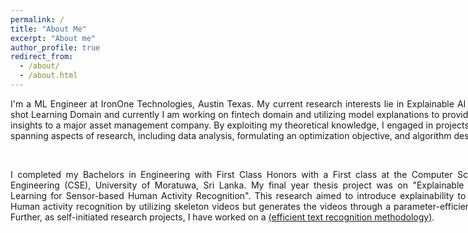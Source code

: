 ```yaml
---
permalink: /
title: "About Me"
excerpt: "About me"
author_profile: true
redirect_from: 
  - /about/
  - /about.html
---
```

<div style="text-align: justify; width: 800px">
I'm a ML Engineer at IronOne Technologies, Austin Texas. 
My current research interests lie in Explainable AI and Zero-shot Learning Domain and currently I am working on fintech domain and utilizing model explanations to provide valuable insights to a major asset management company. By exploiting my theoretical knowledge, I engaged in projects and work spanning aspects of research, including data analysis, formulating an optimization objective, and algorithm design.

<p>&nbsp;</p>
	I completed my Bachelors in Engineering with First Class Honors with a First class at the Computer Science and Engineering (CSE), University of Moratuwa, Sri Lanka. My final year thesis project was on "Explainable Zero-Shot Learning for Sensor-based Human Activity Recognition". This research aimed to introduce explainability to Zero-shot Human activity recognition by utilizing skeleton videos but generates the videos through a parameter-efficient method. Further, as self-initiated research projects, I have worked on a <a href="https://arxiv.org/abs/2302.03873">(efficient text recognition methodology)</a>. 
<p>&nbsp;</p> 



